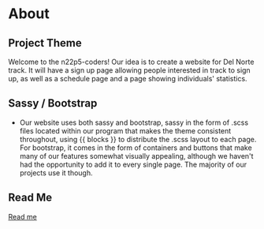 # About

## Project Theme

Welcome to the n22p5-coders! Our idea is to create a website for Del Norte track. It will have a sign up page allowing people interested in track to sign up, as well as a schedule page and a page showing individuals' statistics. 

## Sassy / Bootstrap

- Our website uses both sassy and bootstrap, sassy in the form of .scss files located within our program that makes the theme consistent throughout, using {{ blocks }} to distribute the .scss layout to each page. For bootstrap, it comes in the form of containers and buttons that make many of our features somewhat visually appealing, although we haven't had the opportunity to add it to every single page. The majority of our projects use it though.

## Read Me
[Read me](README.md)
